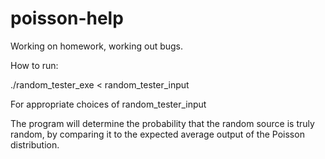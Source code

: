 # poisson-help
Working on homework, working out bugs.


How to run:

./random_tester_exe < random_tester_input

For appropriate choices of random_tester_input

The program will determine the probability that the random source is truly random, by comparing it to
the expected average output of the Poisson distribution.

